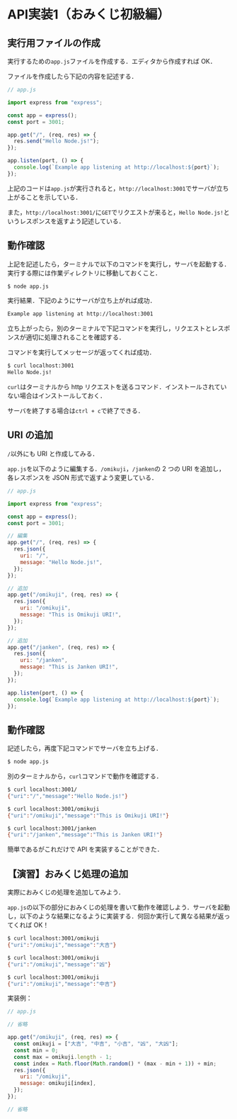 # API実装1（おみくじ初級編）

## 実行用ファイルの作成

実行するための`app.js`ファイルを作成する．エディタから作成すれば OK．

ファイルを作成したら下記の内容を記述する．

```js
// app.js

import express from "express";

const app = express();
const port = 3001;

app.get("/", (req, res) => {
  res.send("Hello Node.js!");
});

app.listen(port, () => {
  console.log(`Example app listening at http://localhost:${port}`);
});

```

上記のコードは`app.js`が実行されると，`http://localhost:3001`でサーバが立ち上がることを示している．

また，`http://localhost:3001/`に`GET`でリクエストが来ると，`Hello Node.js!`というレスポンスを返すよう記述している．


## 動作確認

上記を記述したら，ターミナルで以下のコマンドを実行し，サーバを起動する．実行する際には作業ディレクトリに移動しておくこと．

```bash
$ node app.js
```

実行結果．下記のようにサーバが立ち上がれば成功．

```bash
Example app listening at http://localhost:3001
```

立ち上がったら，別のターミナルで下記コマンドを実行し，リクエストとレスポンスが適切に処理されることを確認する．

コマンドを実行してメッセージが返ってくれば成功．

```bash
$ curl localhost:3001
Hello Node.js!
```

`curl`はターミナルから http リクエストを送るコマンド．インストールされていない場合はインストールしておく．

サーバを終了する場合は`ctrl + c`で終了できる．


## URI の追加

`/`以外にも URI と作成してみる．

`app.js`を以下のように編集する．`/omikuji`，`/janken`の 2 つの URI を追加し，各レスポンスを JSON 形式で返すよう変更している．

```js
// app.js

import express from "express";

const app = express();
const port = 3001;

// 編集
app.get("/", (req, res) => {
  res.json({
    uri: "/",
    message: "Hello Node.js!",
  });
});

// 追加
app.get("/omikuji", (req, res) => {
  res.json({
    uri: "/omikuji",
    message: "This is Omikuji URI!",
  });
});

// 追加
app.get("/janken", (req, res) => {
  res.json({
    uri: "/janken",
    message: "This is Janken URI!",
  });
});

app.listen(port, () => {
  console.log(`Example app listening at http://localhost:${port}`);
});

```

## 動作確認

記述したら，再度下記コマンドでサーバを立ち上げる．

```bash
$ node app.js
```

別のターミナルから，`curl`コマンドで動作を確認する．

```bash
$ curl localhost:3001/
{"uri":"/","message":"Hello Node.js!"}

$ curl localhost:3001/omikuji
{"uri":"/omikuji","message":"This is Omikuji URI!"}

$ curl localhost:3001/janken
{"uri":"/janken","message":"This is Janken URI!"}

```

簡単であるがこれだけで API を実装することができた．


## 【演習】おみくじ処理の追加

実際におみくじの処理を追加してみよう．

`app.js`の以下の部分におみくじの処理を書いて動作を確認しよう．サーバを起動し，以下のような結果になるように実装する．何回か実行して異なる結果が返ってくれば OK！

```bash
$ curl localhost:3001/omikuji
{"uri":"/omikuji","message":"大吉"}

$ curl localhost:3001/omikuji
{"uri":"/omikuji","message":"凶"}

$ curl localhost:3001/omikuji
{"uri":"/omikuji","message":"中吉"}

```

実装例：

```js
// app.js

// 省略

app.get("/omikuji", (req, res) => {
  const omikuji = ["大吉", "中吉", "小吉", "凶", "大凶"];
  const min = 0;
  const max = omikuji.length - 1;
  const index = Math.floor(Math.random() * (max - min + 1)) + min;
  res.json({
    uri: "/omikuji",
    message: omikuji[index],
  });
});

// 省略

```
